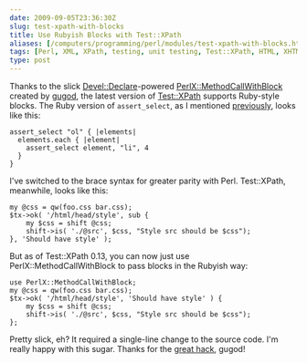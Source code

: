 ```yaml
--- 
date: 2009-09-05T23:36:30Z
slug: test-xpath-with-blocks
title: Use Rubyish Blocks with Test::XPath
aliases: [/computers/programming/perl/modules/test-xpath-with-blocks.html]
tags: [Perl, XML, XPath, testing, unit testing, Test::XPath, HTML, XHTML, Ruby]
type: post
---
```


Thanks to the slick [Devel::Declare]-powered [PerlX::MethodCallWithBlock]
created by [gugod], the latest version of [Test::XPath] supports Ruby-style
blocks. The Ruby version of `assert_select`, as I mentioned [previously], looks
like this:

    assert_select "ol" { |elements|
      elements.each { |element|
        assert_select element, "li", 4
      }
    }

I've switched to the brace syntax for greater parity with Perl. Test::XPath,
meanwhile, looks like this:

    my @css = qw(foo.css bar.css);
    $tx->ok( '/html/head/style', sub {
        my $css = shift @css;
        shift->is( './@src', $css, "Style src should be $css");
    }, 'Should have style' );

But as of Test::XPath 0.13, you can now just use PerlX::MethodCallWithBlock to
pass blocks in the Rubyish way:

    use PerlX::MethodCallWithBlock;
    my @css = qw(foo.css bar.css);
    $tx->ok( '/html/head/style', 'Should have style' ) {
        my $css = shift @css;
        shift->is( './@src', $css, "Style src should be $css");
    };

Pretty slick, eh? It required a single-line change to the source code. I'm
really happy with this sugar. Thanks for the [great hack], gugod!

  [Devel::Declare]: http://search.cpan.org/perldoc?Devel::Declare
    "Devel::Declare on
    CPAN"
  [PerlX::MethodCallWithBlock]: http://search.cpan.org/perldoc?PerlX::MethodCallWithBlock
    "PerlX::MethodCallWithBlock on CPAN"
  [gugod]: http://gugod.org/2009/08/running-in-the-compile-time.html
    "gugod's blog: “Running in the compile time”"
  [Test::XPath]: http://search.cpan.org/perldoc?Test::XPath
    "Test::XPath on CPAN"
  [previously]: /computers/programming/perl/test-with-xpath.html
    "Test XML and HTML with XPath"
  [great hack]: http://gugod.org/2009/08/perlx---perl-extension.html
    "gugod's blog: “PerlX - Perl Extension”"
